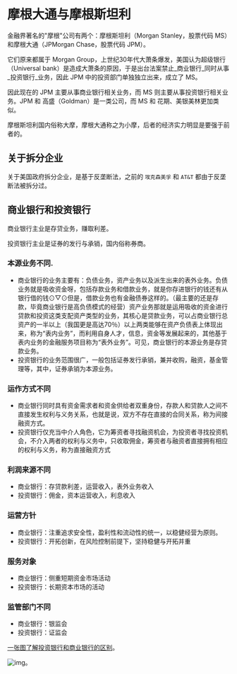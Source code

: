 # 摩根大通与摩根斯坦利

金融界著名的"摩根"公司有两个：摩根斯坦利（Morgan Stanley，股票代码 MS）和摩根大通（JPMorgan Chase，股票代码 JPM）。

它们原来都属于 Morgan Group，上世纪30年代大萧条爆发，美国认为超级银行（Universal bank）是造成大萧条的原因，于是出台法案禁止_商业银行_同时从事_投资银行_业务，因此 JPM 中的投资部门单独独立出来，成立了 MS。

因此现在的 JPM 主要从事商业银行相关业务，而 MS 则主要从事投资银行相关业务。JPM 和 高盛（Goldman）是一类公司，而 MS 和 花期、美银美林更加类似。

摩根斯坦利国内俗称大摩，摩根大通称之为小摩，后者的经济实力明显是要强于前者的。

## 关于拆分企业

关于美国政府拆分企业，是基于反垄断法，之前的 `埃克森美孚` 和 `AT&T` 都由于反垄断法被拆分过。

## 商业银行和投资银行

商业银行主业是存贷业务，赚取利差。

投资银行主业是证券的发行与承销，国内俗称券商。

### 本源业务不同.

- 商业银行的业务主要有：负债业务，资产业务以及派生出来的表外业务。负债业务就是吸收资金呀，包括存款业务和借款业务，就是你存进银行的钱还有从银行借的钱⊙▽⊙但是，借款业务也有金融债券这样的。（最主要的还是存款，毕竟商业银行是高负债模式的经营）资产业务那就是运用吸收的资金进行贷款和投资这类支配资产类型的业务，其核心是贷款业务，可以占商业银行总资产的一半以上（我国更是高达70％）以上两类能够在资产负债表上体现出来，称为“表内业务”，而利用自身人才，信息，资金等发展起来的，其他基于表内业务的金融服务项目称为“表外业务”。可见，商业银行的本源业务是存贷款业务。
- 投资银行的业务范围很广，一般包括证券发行承销，兼并收购，融资，基金管理等，其中，证券承销为本源业务。

### 运作方式不同

- 商业银行同时具有资金需求者和资金供给者双重身份，存款人和贷款人之间不直接发生权利与义务关系，也就是说，双方不存在直接的合同关系，称为间接融资方式。
- 投资银行仅充当中介人角色，它为筹资者寻找融资机会，为投资者寻找投资机会，不介入两者的权利与义务中，只收取佣金，筹资者与融资者直接拥有相应的权利与义务，称为直接融资方式

### 利润来源不同

- 商业银行：存贷款利差，运营收入，表外业务收入
- 投资银行：佣金，资本运营收入，利息收入

### 运营方针

- 商业银行：注重追求安全性，盈利性和流动性的统一，以稳健经营为原则。
- 投资银行：开拓创新，在风险控制前提下，坚持稳健与开拓并重

### 服务对象

- 商业银行：侧重短期资金市场活动
- 投资银行：长期资本市场的活动

### 监管部门不同

- 商业银行：银监会
- 投资银行：证监会

[一张图了解投资银行和商业银行的区别](https://www.zhihu.com/question/21821121)。

![img](https://pic3.zhimg.com/50/v2-a3cc59ab3c3099af75bb0d890f383cfa_hd.jpg)。